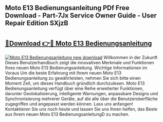 ## Moto E13 Bedienungsanleitung PDf Free Download - Part-7Jx Service Owner Guide - User Repair Edition SXjzB

# <h2><a href="http://df2abq0.blite.top/?on=Moto+E13+Bedienungsanleitung">🔗Download 👉🔴 Moto E13 Bedienungsanleitung</a></h2>

[![Moto E13 Bedienungsanleitung new download](https://i.imgur.com/lujVjoI.png)](http://df2abq0.blite.top/?on=Moto+E13+Bedienungsanleitung)
Willkommen in der Zukunft Dieses Benutzerhandbuch zeigt die innovativen Merkmale und Funktionen Ihres neuen Moto E13 Bedienungsanleitung. Wichtige Informationen im Voraus Um die beste Erfahrung mit Ihrem neuen Moto E13 Bedienungsanleitung zu gewährleisten, nehmen Sie sich bitte einen Moment Zeit, um dieses Handbuch gründlich durchzulesen. Moto E13 Bedienungsanleitung verfügt über eine Reihe erweiterter Funktionen, darunter Geolokalisierung, intelligente Warnungen, anpassbare Designs und Synchronisierung mehrerer Geräte, auf die alle über die Benutzeroberfläche zugegriffen und angepasst werden können. Lass uns anfangen! Kontaktieren Sie uns noch heute und lassen Sie uns Ihnen helfen, das Beste aus Ihrem neuen Moto E13 BedienungsanleitungD zu machen.
